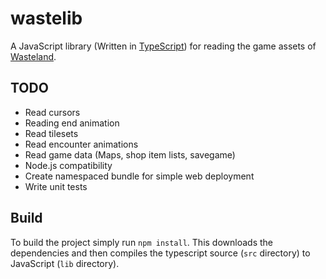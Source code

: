 wastelib
========

A JavaScript library (Written in [TypeScript]) for reading the game assets of [Wasteland].


TODO
----

* Read cursors
* Reading end animation
* Read tilesets
* Read encounter animations
* Read game data (Maps, shop item lists, savegame)
* Node.js compatibility
* Create namespaced bundle for simple web deployment
* Write unit tests


Build
-----

To build the project simply run `npm install`. This downloads the dependencies and then compiles the typescript source
(`src` directory) to JavaScript (`lib` directory).

[TypeScript]: https://www.typescriptlang.org/
[Wasteland]: https://en.wikipedia.org/wiki/Wasteland_(video_game)
